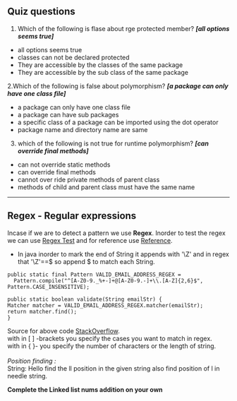 ## Quiz questions
1. Which of the following is flase about rge protected member? _**[all options seems true]**_
- all options seems true
- classes can not be declared protected
- They are accessible by the classes of the same package
- They are accessible by the sub class of the same package 

2.Which of the following is false about polymorphism? _**[a package can only have one class file]**_
- a package can only have one class file 
- a package can have sub packages
- a specific class of a package can be imported using the dot operator
- package name and directory name are same

3. which of the following is not true for runtime polymorphism? _**[can override final methods]**_
- can not override static methods
- can override final methods
- cannot over ride private methods of parent class
- methods of child and parent class must have the same name 

---
## Regex - Regular expressions

Incase if we are to detect a pattern we use **Regex**.
Inorder to test the regex we can use [Regex Test](https://regexr.com/) and for reference use [Reference](https://www.javatpoint.com/java-regex).
- In java inorder to mark the end of String it appends with '\Z' and in regex that '\Z'==$ so append $ to match each String. 
```
public static final Pattern VALID_EMAIL_ADDRESS_REGEX =
  Pattern.compile("^[A-Z0-9._%+-]+@[A-Z0-9.-]+\\.[A-Z]{2,6}$", Pattern.CASE_INSENSITIVE);

public static boolean validate(String emailStr) {
Matcher matcher = VALID_EMAIL_ADDRESS_REGEX.matcher(emailStr);
return matcher.find();
}
```
Source for above code [StackOverflow](https://stackoverflow.com/questions/8204680/java-regex-email).<br>
with in  [ ] -brackets you specify the cases you want to match in regex. <br>
with in { }- you specify the number of characters or the length of string.
<br>
<br>
 _Position finding :_ <br>
String: Hello find the ll position in the given string also find position of l in needle string.

**Complete the Linked list nums addition on your own**